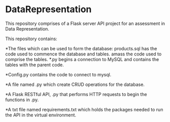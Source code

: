# DataRepresentation


This repository comprises of a Flask server API project for an assessment in Data Representation.

This repository contains:

*The files which can be used to form the database:
products.sql has the code used to commence the database and tables.
amass the code used to comprise the tables.
*.py begins a connection to MySQL and contains the tables with the parent code.

*Config.py contains the code to connect to mysql.

*A file named .py which create CRUD operations for the database.

*A Flask RESTful API, .py that performs HTTP requests to begin the functions in .py.

*A txt file named requirements.txt which holds the packages needed to run the API in the virtual environment.

